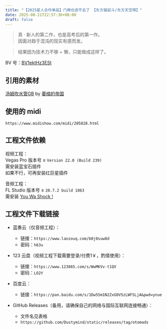 ```yaml
---
title: "【2025星人合作单品】门再也进不去了 【东方猫鼠斗/东方天空璋】"
date: 2025-08-21T22:57:36+08:00
draft: false
---
```


> 真 · 新人的第二作，也是高考后的第一作。  
> 因面对趋于混沌的现实有感而发。  

> 结果因为技术力不够 + 懒，只能做成这样了。

BV 号：[BV1ektHz3ESt](https://www.bilibili.com/video/BV1ektHz3ESt/)

## 引用的素材
[汤姆吹水管GB](https://www.bilibili.com/video/BV1Qt411X7Tt/) by [萎缩的帝国](https://space.bilibili.com/38218404/)

## 使用的 midi
`https://www.midishow.com/midi/205828.html`

## 工程文件依赖
视频工程：  
Vegas Pro 版本号 ≥ `Version 22.0 (Build 239)`  
需安装蓝宝石插件  
如果不行，可再安装红巨星插件

音频工程：  
FL Studio 版本号 ≥ `20.7.2 build 1863`   
需安装 [You Wa Shock !](https://otomad.wiki/You_Wa_Shock_!)

## 工程文件下载链接

- 蓝奏云（仅音频工程）：
    - 链接：`https://www.lanzouq.com/b0j0suw8d`
    - 密码：`h63u`

- 123 云盘（视频工程下载需要登录/付费1￥，酌情使用）：
    - 链接：`https://www.123865.com/s/WwMKVv-t1QV`
    - 密码：`LO2Y`

- 百度云：
    - 链接：`https://pan.baidu.com/s/1Dw55m1N2ZxG0V5zLWFSLjA&pwd=ynue`

- GitHub Releases（备用，请确保自己的网络与国际互联网连接畅通）：
    - 文件名见表格
    - `https://github.com/Dustymind/static/releases/tag/otomads`
